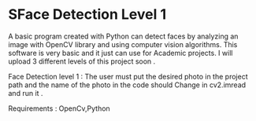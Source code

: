 # SFace Detection Level 1 
A basic program created with Python can detect faces by analyzing an image with OpenCV library and using computer vision algorithms. This software is very basic and it just can use for Academic projects. I will upload 3 different levels of this project soon .

Face Detection level 1 : 
The user must put the desired photo in the project path and the name of the photo in the code
should Change in cv2.imread and run it . 

Requirements : OpenCv,Python

